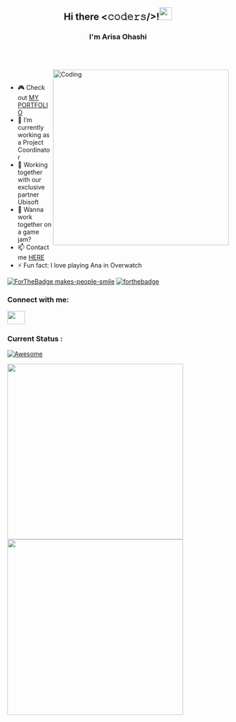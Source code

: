 <h2 align="center">Hi there <𝚌𝚘𝚍𝚎𝚛𝚜/>!<img src="https://github.com/TheDudeThatCode/TheDudeThatCode/blob/master/Assets/Hi.gif" width="29px"></h2>
<h3 align="center">I'm Arisa Ohashi </h3> <br> <br>

<p align="left"> <img align="right" alt="Coding" width="400" src="https://cdn.dribbble.com/users/2646423/screenshots/5507196/computer.gif"><br>

- 🎮 Check out <a href="https://www.arisao.com">MY PORTFOLIO</a>
- 🔭 I’m currently working as a Project Coordinator
- 👯 Working together with our exclusive partner Ubisoft
- 💬 Wanna work together on a game jam? 
- 📫 Contact me <a href="https://www.arisao.com/contact" align="center">HERE</a>
- ⚡ Fun fact: I love playing Ana in Overwatch



[![ForTheBadge makes-people-smile](http://ForTheBadge.com/images/badges/makes-people-smile.svg)](http://ForTheBadge.com)
[![forthebadge](https://forthebadge.com/images/badges/built-with-love.svg)](https://forthebadge.com)


<h3 align="left">Connect with me:</h3>
<p align="left">
<a href="www.linkedin.com/in/arisaohashi" target="blank"><img align="center" src="https://cdn.jsdelivr.net/npm/simple-icons@3.0.1/icons/linkedin.svg" alt="" height="30" width="40" /></a>


<h3 align="left">Current Status :</h3>

[![Awesome](https://awesome.re/badge.svg)](https://awesome.re)

<p><img img align="left" width="400" src="https://github-readme-stats.vercel.app/api/top-langs/?username=VanillaSpace&layout=compact"/></p>
<p><img img align="left" width="400" src="https://github-readme-stats.vercel.app/api?username=VanillaSpace&show_icons=true&locale=en"/></p><br>
